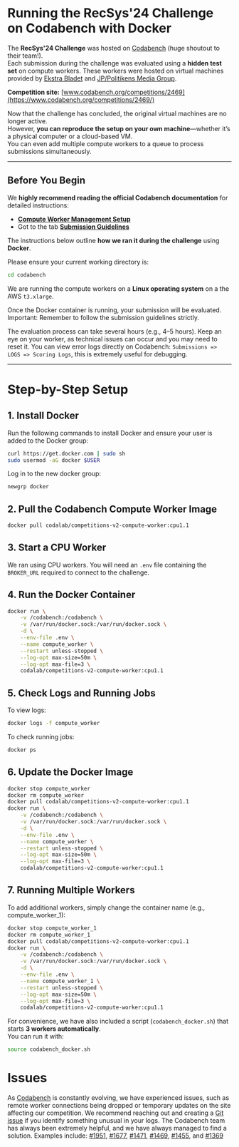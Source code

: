 # Running the RecSys'24 Challenge on Codabench with Docker

The **RecSys'24 Challenge** was hosted on [Codabench](https://www.codabench.org/) (huge shoutout to their team!).  
Each submission during the challenge was evaluated using a **hidden test set** on compute workers. These workers were hosted on virtual machines provided by [Ekstra Bladet](https://ekstrabladet.dk/) and [JP/Politikens Media Group](https://jppol.dk/en/).

**Competition site:** [www.codabench.org/competitions/2469](https://www.codabench.org/competitions/2469/)

Now that the challenge has concluded, the original virtual machines are no longer active.  
However, **you can reproduce the setup on your own machine**—whether it’s a physical computer or a cloud-based VM.  
You can even add multiple compute workers to a queue to process submissions simultaneously.

---

## Before You Begin

We **highly recommend reading the official Codabench documentation** for detailed instructions:

- **[Compute Worker Management Setup](https://github.com/codalab/codabench/wiki/Compute-Worker-Management---Setup#setup-compute-worker)**  
- Got to the tab **[Submission Guidelines](https://www.codabench.org/competitions/2469/)**  

The instructions below outline **how we ran it during the challenge** using **Docker**.

Please ensure your current working directory is:
```bash
cd codabench
```
We are running the compute workers on a **Linux operating system** on a the AWS `t3.xlarge`.

Once the Docker container is running, your submission will be evaluated.
Important: Remember to follow the submission guidelines strictly.

The evaluation process can take several hours (e.g., 4–5 hours). Keep an eye on your worker, as technical issues can occur and you may need to reset it.
You can view error logs directly on Codabench:
`Submissions => LOGS => Scoring Logs`, this is extremely useful for debugging.

---

# Step-by-Step Setup

## 1. Install Docker

Run the following commands to install Docker and ensure your user is added to the Docker group:

```bash
curl https://get.docker.com | sudo sh
sudo usermod -aG docker $USER
```
Log in to the new docker group:
```bash
newgrp docker
```

## 2. Pull the Codabench Compute Worker Image
```bash
docker pull codalab/competitions-v2-compute-worker:cpu1.1
```

## 3. Start a CPU Worker
We ran using CPU workers.
You will need an `.env` file containing the `BROKER_URL` required to connect to the challenge.

## 4. Run the Docker Container
```bash
docker run \
    -v /codabench:/codabench \
    -v /var/run/docker.sock:/var/run/docker.sock \
    -d \
    --env-file .env \
    --name compute_worker \
    --restart unless-stopped \
    --log-opt max-size=50m \
    --log-opt max-file=3 \
    codalab/competitions-v2-compute-worker:cpu1.1
```

## 5. Check Logs and Running Jobs
To view logs:
```bash
docker logs -f compute_worker
```

To check running jobs:
```bash
docker ps
```

## 6. Update the Docker Image
```bash
docker stop compute_worker
docker rm compute_worker
docker pull codalab/competitions-v2-compute-worker:cpu1.1 
docker run \
    -v /codabench:/codabench \
    -v /var/run/docker.sock:/var/run/docker.sock \
    -d \
    --env-file .env \
    --name compute_worker \
    --restart unless-stopped \
    --log-opt max-size=50m \
    --log-opt max-file=3 \
    codalab/competitions-v2-compute-worker:cpu1.1
```
## 7. Running Multiple Workers
To add additional workers, simply change the container name (e.g., compute_worker_1):
```bash
docker stop compute_worker_1
docker rm compute_worker_1
docker pull codalab/competitions-v2-compute-worker:cpu1.1
docker run \
    -v /codabench:/codabench \
    -v /var/run/docker.sock:/var/run/docker.sock \
    -d \
    --env-file .env \
    --name compute_worker_1 \
    --restart unless-stopped \
    --log-opt max-size=50m \
    --log-opt max-file=3 \
    codalab/competitions-v2-compute-worker:cpu1.1
```
For convenience, we have also included a script (`codabench_docker.sh`) that starts **3 workers automatically**.  
You can run it with:

```bash
source codabench_docker.sh
```

# Issues
As [Codabench](https://www.codabench.org/) is constantly evolving, we have experienced issues, such as remote worker connections being dropped or temporary updates on the site affecting our competition. We recommend reaching out and creating a [Git issue](https://github.com/codalab/codabench/issues) if you identify something unusual in your logs. The Codabench team has always been extremely helpful, and we have always managed to find a solution. Examples include:
[#1951](https://github.com/codalab/codabench/issues/1951),
[#1677](https://github.com/codalab/codabench/issues/1677),
[#1471](https://github.com/codalab/codabench/issues/1471),
[#1469](https://github.com/codalab/codabench/issues/1469),
[#1455](https://github.com/codalab/codabench/issues/1455), and
[#1369](https://github.com/codalab/codabench/issues/1369)

